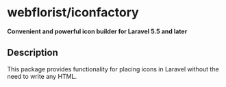 # webflorist/iconfactory
**Convenient and powerful icon builder for Laravel 5.5 and later**

## Description
This package provides functionality for placing icons in Laravel without the need to write any HTML.
